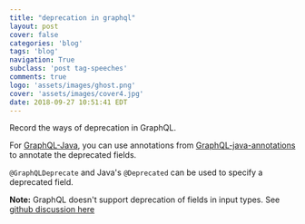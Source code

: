 ```yaml
---
title: "deprecation in graphql"
layout: post
cover: false
categories: 'blog'
tags: 'blog'
navigation: True
subclass: 'post tag-speeches'
comments: true
logo: 'assets/images/ghost.png'
cover: 'assets/images/cover4.jpg'
date: 2018-09-27 10:51:41 EDT
---
```


Record the ways of deprecation in GraphQL.

For [GraphQL-Java](https://github.com/graphql-java/graphql-java), you can use annotations from [GraphQL-java-annotations](https://libraries.io/github/graphql-java/graphql-java-annotations) to annotate the deprecated fields.

`@GraphQLDeprecate` and Java's `@Deprecated` can be used to specify a deprecated field.

**Note:** GraphQL doesn't support deprecation of fields in input types. See [github discussion here](https://github.com/facebook/graphql/issues/197)
